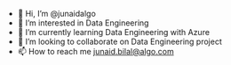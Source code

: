 - 👋 Hi, I’m @junaidalgo
- 👀 I’m interested in Data Engineering
- 🌱 I’m currently learning Data Engineering with Azure
- 💞️ I’m looking to collaborate on Data Engineering project 
- 📫 How to reach me junaid.bilal@algo.com

<!---
junaidalgo/junaidalgo is a ✨ special ✨ repository because its `README.md` (this file) appears on your GitHub profile.
You can click the Preview link to take a look at your changes.
--->
